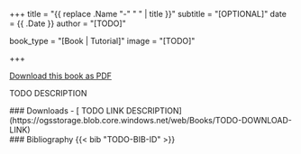+++
title = "{{ replace .Name "-" " " | title }}"
subtitle = "[OPTIONAL]"
date = {{ .Date }}
author = "[TODO]"

book_type = "[Book | Tutorial]"
image = "[TODO]"

+++

[<i class="far fa-file-pdf"></i> Download this book as PDF](https://ogsstorage.blob.core.windows.net/web/Books/TODO-DONWLOAD-LINK.pdf)

TODO DESCRIPTION

<div class='clearfix'>
</div>

<div class='note'>
### <i class="far fa-download"></i> Downloads
- [<i class="far fa-file-archive"></i> TODO LINK DESCRIPTION](https://ogsstorage.blob.core.windows.net/web/Books/TODO-DOWNLOAD-LINK)  
</div>

<div class='note'>
### <i class="far fa-book"></i> Bibliography
{{< bib "TODO-BIB-ID" >}}
</div>
